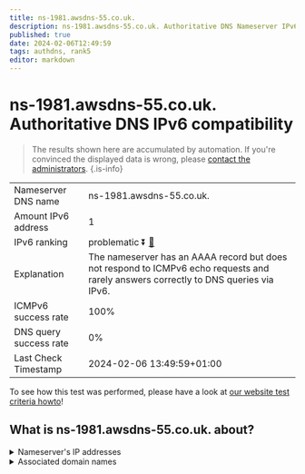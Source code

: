 ```yaml
---
title: ns-1981.awsdns-55.co.uk.
description: ns-1981.awsdns-55.co.uk. Authoritative DNS Nameserver IPv6 compatibility
published: true
date: 2024-02-06T12:49:59
tags: authdns, rank5
editor: markdown
---
```


# ns-1981.awsdns-55.co.uk. Authoritative DNS IPv6 compatibility

> The results shown here are accumulated by automation. If you're convinced the displayed data is wrong, please [contact the administrators](/howto/chat). 
{.is-info}




|   |   |
| - | - |
| Nameserver DNS name | ns-1981.awsdns-55.co.uk.
| Amount IPv6 address | 1
| IPv6 ranking | problematic :arrow_double_down: [🔗](/howto/ranking) |
| Explanation | The nameserver has an AAAA record but does not respond to ICMPv6 echo requests and rarely answers correctly to DNS queries via IPv6. |
| ICMPv6 success rate | 100%|
| DNS query success rate | 0% |
| Last Check Timestamp | 2024-02-06 13:49:59+01:00 |

To see how this test was performed, please have a look at [our website test criteria howto](/howto/testcriteria/authdns)!


## What is ns-1981.awsdns-55.co.uk. about?




<details>
<summary>Nameserver's IP addresses</summary>

2600:9000:5307:bd00::1

</details>



<details>
<summary>Associated domain names</summary>

www.docker.com

</details>
